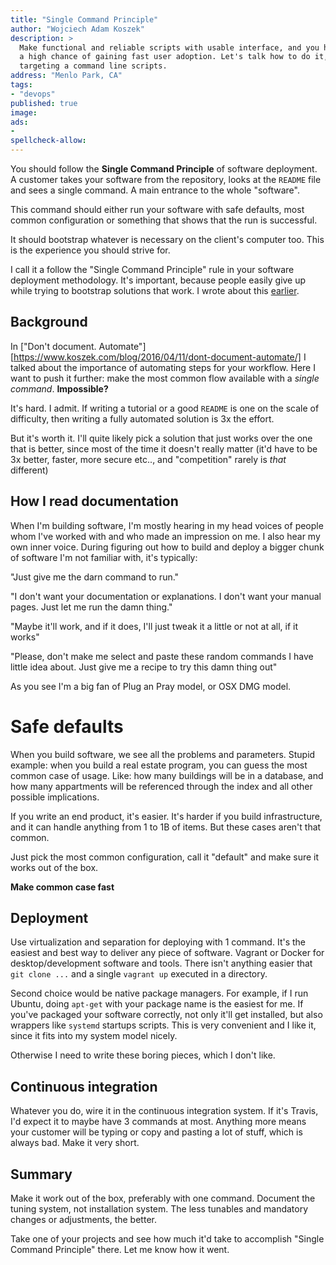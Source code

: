 ```yaml
---
title: "Single Command Principle"
author: "Wojciech Adam Koszek"
description: >
  Make functional and reliable scripts with usable interface, and you have
  a high chance of gaining fast user adoption. Let's talk how to do it,
  targeting a command line scripts.
address: "Menlo Park, CA"
tags:
- "devops"
published: true
image: 
ads:
-
spellcheck-allow:
---
```


You should follow the **Single Command Principle** of software deployment.
A customer takes your software from the repository, looks at the `README`
file and sees a single command. A main entrance to the whole "software".

This command should either run your software with safe defaults, most common
configuration or something that shows that the run is successful.

It should bootstrap whatever is necessary on the client's computer too.
This is the experience you should strive for.

I call it a follow the "Single Command Principle" rule in your software
deployment methodology.
It's important, because people easily give up while trying to bootstrap
solutions that work. I wrote about this
[earlier](https://www.koszek.com/blog/2015/08/26/how-do-you-evaluate-new-technologies/).

## Background

In ["Don't document. Automate"][https://www.koszek.com/blog/2016/04/11/dont-document-automate/]
I talked about the importance of
automating steps for your workflow. Here I want to push it further: make the
most common flow available with a *single command*. **Impossible?**

It's hard. I admit. If writing a tutorial or a good `README` is one on the
scale of difficulty, then writing a fully automated solution is 3x the
effort.

But it's worth it. I'll quite likely pick a solution that just works over
the one that is better, since most of the time it doesn't really matter
(it'd have to be 3x better, faster, more secure etc.., and "competition"
rarely is *that* different)

## How I read documentation

When I'm building software, I'm mostly hearing in my head voices of people
whom I've worked with and who made an impression on me. I also hear my own
inner voice. During figuring out how to build and deploy a bigger chunk of
software I'm not familiar with, it's typically:

"Just give me the darn command to run."

"I don't want your documentation or explanations. I don't want your manual pages.
Just let me run the damn thing."

"Maybe it'll work, and if it does, I'll just tweak it a little or not at
all, if it works"

"Please, don't make me select and paste these random commands I have little idea
about. Just give me a recipe to try this damn thing out"

As you see I'm a big fan of Plug an Pray model, or OSX DMG model.

# Safe defaults

When you build software, we see all the problems and parameters. Stupid
example: when you build a real estate program, you can guess the most common
case of usage. Like: how many
buildings will be in a database, and how many appartments will be referenced
through the index and all other possible implications.

If you write an end product, it's easier. It's harder if you build
infrastructure, and it can handle anything from 1 to 1B of items. But these
cases aren't that common.

Just pick the most common configuration, call it "default" and make sure it works out
of the box.

**Make common case fast**

## Deployment

Use virtualization and separation for deploying with 1 command. It's the
easiest and best way to deliver any piece of software. Vagrant or Docker for
desktop/development software and tools.  There isn't anything easier that
`git clone ...` and a single `vagrant up` executed in a directory.

Second choice would be native package managers. For
example, if I run Ubuntu, doing `apt-get` with your package name is the
easiest for me. If you've packaged your software correctly, not only it'll
get installed, but also wrappers like `systemd` startups scripts. This is
very convenient and I like it, since it fits into my system model nicely.

Otherwise I need to write these boring pieces, which I don't like.

## Continuous integration

Whatever you do, wire it in the continuous integration system.
If it's Travis, I'd expect it to maybe have 3 commands at most.
Anything more means your customer will be typing or copy and pasting a lot
of stuff, which is always bad. Make it very short.

## Summary

Make it work out of the box, preferably with one command. Document the
tuning system, not installation system. The less tunables and mandatory
changes or adjustments, the better.

Take one of your projects and see how much it'd take to accomplish "Single
Command Principle" there. Let me know how it went.
